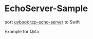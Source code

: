 # EchoServer-Sample

port [uvbook tcp-echo-server](https://github.com/nikhilm/uvbook/blob/master/code/tcp-echo-server/main.c) to Swift 

Example for Qiita
